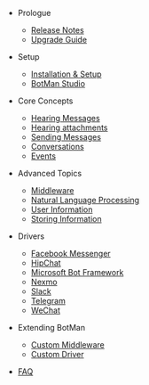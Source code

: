 - Prologue
	- [Release Notes](/__version__/releases)
	- [Upgrade Guide](/__version__/upgrade)

- Setup
	- [Installation & Setup](/__version__/installation)
	- [BotMan Studio](/__version__/installation-laravel)

- Core Concepts
	- [Hearing Messages](/__version__/receiving)
	- [Hearing attachments](/__version__/receiving-additional-content)
	- [Sending Messages](/__version__/sending)
	- [Conversations](/__version__/conversations)
	- [Events](/__version__/events)

- Advanced Topics
	- [Middleware](/__version__/nlp)
	- [Natural Language Processing](/__version__/nlp)
	- [User Information](/__version__/user-information)
	- [Storing Information](/__version__/storing-information)

- Drivers
    - [Facebook Messenger](/__version__/driver-facebook-messenger)
    - [HipChat](/__version__/driver-hipchat)
    - [Microsoft Bot Framework](/__version__/driver-ms-bot-framework)
    - [Nexmo](/__version__/driver-nexmo)
    - [Slack](/__version__/driver-slack)
    - [Telegram](/__version__/driver-telegram)
    - [WeChat](/__version__/driver-wechat)

- Extending BotMan
    - [Custom Middleware](/__version__/driver-telegram)
    - [Custom Driver](/__version__/driver-wechat)
- [FAQ](/__version__/faq)